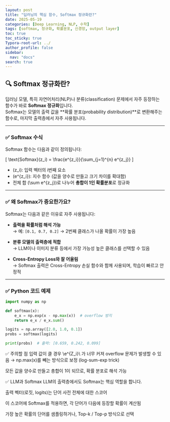```yaml
---
layout: post
title: "딥러닝의 핵심 함수, Softmax 정규화란?"
date: 2025-05-19
categories: [Deep Learning, NLP, 수학]
tags: [softmax, 정규화, 확률분포, 신경망, output layer]
toc: true
toc_sticky: true
Typora-root-url: ../
author_profile: false
sidebar:
  nav: "docs"
search: true
---
```


## 🔍 Softmax 정규화란?

딥러닝 모델, 특히 자연어처리(NLP)나 분류(classification) 문제에서 자주 등장하는 함수가 바로 **Softmax 정규화**입니다.  
Softmax는 모델의 출력 값을 **확률 분포(probability distribution)**로 변환해주는 함수로, 마지막 출력층에서 자주 사용됩니다.

---

### ✅ Softmax 수식

Softmax 함수는 다음과 같이 정의됩니다:

\[
\text{Softmax}(z_i) = \frac{e^{z_i}}{\sum_{j=1}^{n} e^{z_j}}
\]

- \(z_i\): 입력 벡터의 i번째 요소  
- \(e^{z_i}\): 지수 함수 (값을 양수로 만들고 크기 차이를 확대함)  
- 전체 합 \(\sum e^{z_j}\)로 나누어 **총합이 1인 확률분포**로 정규화

---

### ✅ 왜 Softmax가 중요한가요?

Softmax는 다음과 같은 이유로 자주 사용됩니다:

- **출력을 확률처럼 해석 가능**  
  → 예: `[0.1, 0.7, 0.2]` → 2번째 클래스가 나올 확률이 가장 높음

- **분류 모델의 출력층에 적합**  
  → LLM이나 이미지 분류 등에서 가장 가능성 높은 클래스를 선택할 수 있음

- **Cross-Entropy Loss와 잘 어울림**  
  → Softmax 출력은 Cross-Entropy 손실 함수와 함께 사용되며, 학습이 빠르고 안정적

---

### ✅ Python 코드 예제

```python
import numpy as np

def softmax(x):
    e_x = np.exp(x - np.max(x))  # overflow 방지
    return e_x / e_x.sum()

logits = np.array([2.0, 1.0, 0.1])
probs = softmax(logits)

print(probs)  # 출력: [0.659, 0.242, 0.099]
```

✅ 주의할 점
입력 값이 클 경우 \e^{Z_i}\ 가 너무 커져 overflow 문제가 발생할 수 있음
→ np.max(x)를 빼는 방식으로 보정 (log-sum-exp trick)

모든 값을 양수로 만들고 총합이 1이 되므로, 확률 분포로 해석 가능

✅ LLM과 Softmax
LLM의 출력층에서도 Softmax는 핵심 역할을 합니다.

출력 벡터(로짓, logits)는 단어 사전 전체에 대한 스코어

이 스코어에 Softmax를 적용하면, 각 단어가 다음에 등장할 확률이 계산됨

가장 높은 확률의 단어를 샘플링하거나, Top-k / Top-p 방식으로 선택

